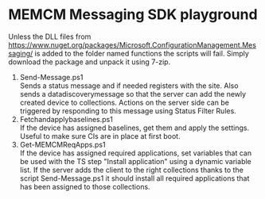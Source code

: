 # MEMCM Messaging SDK playground

Unless the DLL files from https://www.nuget.org/packages/Microsoft.ConfigurationManagement.Messaging/ is added to the folder named functions the scripts will fail. Simply download the package and unpack it using 7-zip.

1. Send-Message.ps1<br />Sends a status message and if needed registers with the site. Also sends a datadiscoverymessage so that the server can add the newly created device to collections. Actions on the server side can be triggered by responding to this message using Status Filter Rules.
2. Fetchandapplybaselines.ps1<br />If the device has assigned baselines, get them and apply the settings. Useful to make sure CIs are in place at first boot.
3. Get-MEMCMReqApps.ps1<br />If the device has assigned required applications, set variables that can be used with the TS step "Install application" using a dynamic variable list. If the server adds the client to the right collections thanks to the script Send-Message.ps1 it should install all required applications that has been assigned to those collections.
